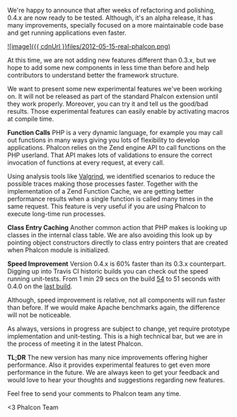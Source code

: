 We're happy to announce that after weeks of refactoring and polishing, 0.4.x are now ready to be tested. Although, it's an alpha release, it has many improvements, specially focused on a more maintainable code base and get running applications even faster.

[![image]({{ cdnUrl }}files/2012-05-15-real-phalcon.png)](http://browse.deviantart.com/#/d15brzb)

At this time, we are not adding new features different than 0.3.x, but we hope to add some new components in less time than before and help contributors to understand better the framework structure.

We want to present some new experimental features we've been working on. It will not be released as part of the standard Phalcon extension until they work properly. Moreover, you can try it and tell us the good/bad results. Those experimental features can easily enable by activating macros at compile time.

**Function Calls**
PHP is a very dynamic language, for example you may call out functions in many ways giving you lots of flexibility to develop applications. Phalcon relies on the Zend engine API to call functions on the PHP userland. That API makes lots of validations to ensure the correct invocation of functions at every request, at every call.

Using analysis tools like [Valgrind](http://www.valgrind.org/), we identified scenarios to reduce the possible traces making those processes faster. Together with the implementation of a Zend Function Cache, we are getting better performance results when a single function is called many times in the same request. This feature is very useful if you are using Phalcon to execute long-time run processes.

**Class Entry Caching**
Another common action that PHP makes is looking up classes in the internal class table. We are also avoiding this look up by pointing object constructors directly to class entry pointers that are created when Phalcon module is initialized.

**Speed Improvement**
Version 0.4.x is 60% faster than its 0.3.x counterpart. Digging up into Travis CI historic builds you can check out the speed running unit-tests. From 1 min 29 secs on the build [54](http://travis-ci.org/#!/phalcon/cphalcon/builds/1286939) to 51 seconds with 0.4.0 on the [last build](http://travis-ci.org/#!/phalcon/cphalcon/builds/1332575).

Although, speed improvement is relative, not all components will run faster than before. If we would make Apache benchmarks again, the difference will not be noticeable.

As always, versions in progress are subject to change, yet require prototype implementation and unit-testing. This is a high technical bar, but we are in the process of meeting it in the latest Phalcon.

**TL;DR**
The new version has many nice improvements offering higher performance. Also it provides experimental features to get even more performance in the future. We are always keen to get your feedback and would love to hear your thoughts and suggestions regarding new features. 

Feel free to send your comments to Phalcon team any time.


<3 Phalcon Team

